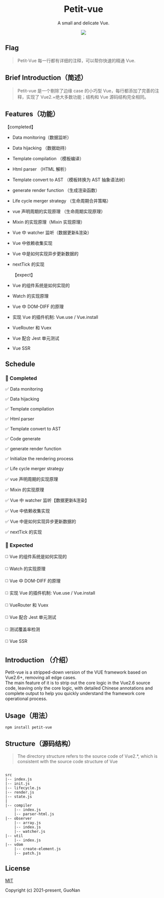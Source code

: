 <h1 align="center">
Petit-vue
</h1>
<p align="center">
A small and delicate Vue.
<p>
<p align="center">
  <a href="https://www.npmjs.com/package/petit-vue"><img src="https://img.shields.io/npm/v/petit-vue?color=729B1B&label="></a>
<p>

## Flag

> Petit-Vue 每一行都有详细的注释，可以帮你快速的精通 Vue.

## Brief Introduction（简述）

> Petit-vue 是一个剔除了边缘 case 的小巧型 Vue，每行都添加了完善的注释，实现了 Vue2.+绝大多数功能；结构和 Vue 源码结构完全相同。

## Features（功能）

【completed】

- Data monitoring（数据监听）
- Data hijacking （数据劫持）
- Template compilation （模板编译）
- Html parser （HTML 解析）
- Template convert to AST （模板转换为 AST 抽象语法树）
- generate render function （生成渲染函数）
- Life cycle merger strategy （生命周期合并策略）
- vue 声明周期的实现原理 （生命周期实现原理）
- Mixin 的实现原理（Mixin 实现原理）
- Vue 中 watcher 监听（数据更新&渲染）
- Vue 中依赖收集实现
- Vue 中是如何实现异步更新数据的
- nextTick 的实现

  【expect】

- Vue 的组件系统是如何实现的
- Watch 的实现原理
- Vue 中 DOM-DIFF 的原理
- 实现 Vue 的插件机制: Vue.use / Vue.install
- VueRouter 和 Vuex
- Vue 配合 Jest 单元测试
- Vue SSR

## Schedule

### :lemon: Completed

:white_check_mark: Data monitoring

:white_check_mark: Data hijacking

:white_check_mark: Template compilation

:white_check_mark: Html parser

:white_check_mark: Template convert to AST

:white_check_mark: Code generate

:white_check_mark: generate render function

:white_check_mark: Initialize the rendering process

:white_check_mark: Life cycle merger strategy

:white_check_mark: vue 声明周期的实现原理

:white_check_mark: Mixin 的实现原理

:white_check_mark: Vue 中 watcher 监听【数据更新&渲染】

:white_check_mark: Vue 中依赖收集实现

:white_check_mark: Vue 中是如何实现异步更新数据的

:white_check_mark: nextTick 的实现

### :rocket: Expected

:white_medium_square: Vue 的组件系统是如何实现的

:white_medium_square: Watch 的实现原理

:white_medium_square: Vue 中 DOM-DIFF 的原理

:white_medium_square: 实现 Vue 的插件机制: Vue.use / Vue.install

:white_medium_square: VueRouter 和 Vuex

:white_medium_square: Vue 配合 Jest 单元测试

:white_medium_square: 测试覆盖率检测

:white_medium_square: Vue SSR

## Introduction （介绍）

Petit-vue is a stripped-down version of the VUE framework based on Vue2.6+, removing all edge cases.</br>
The main feature of it is to strip out the core logic in the Vue2.6 source code, leaving only the core logic, with detailed Chinese annotations and complete output to help you quickly understand the framework core operational process.

## Usage（用法）

```
npm install petit-vue
```

## Structure（源码结构）

> The directory structure refers to the source code of Vue2.\*, which is consistent with the source code structure of Vue

```

src
|-- index.js
|-- init.js
|-- lifecycle.js
|-- render.js
|-- state.js
|
|-- compiler
    |-- index.js
    |-- parser-html.js
|-- observer
    |-- array.js
    |-- index.js
    |-- watcher.js
|-- util
    |-- index.js
|-- vdom
    |-- create-element.js
    |-- patch.js
```

## License

[MIT](https://opensource.org/licenses/MIT)

Copyright (c) 2021-present, GuoNan
